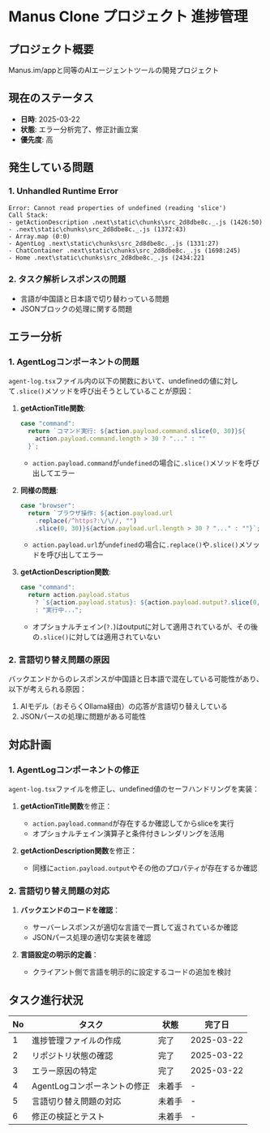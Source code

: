 # Manus Clone プロジェクト 進捗管理

## プロジェクト概要
Manus.im/appと同等のAIエージェントツールの開発プロジェクト

## 現在のステータス
- **日時**: 2025-03-22
- **状態**: エラー分析完了、修正計画立案
- **優先度**: 高

## 発生している問題

### 1. Unhandled Runtime Error
```
Error: Cannot read properties of undefined (reading 'slice')
Call Stack:
- getActionDescription .next\static\chunks\src_2d8dbe8c._.js (1426:50)
- .next\static\chunks\src_2d8dbe8c._.js (1372:43)
- Array.map (0:0)
- AgentLog .next\static\chunks\src_2d8dbe8c._.js (1331:27)
- ChatContainer .next\static\chunks\src_2d8dbe8c._.js (1698:245)
- Home .next\static\chunks\src_2d8dbe8c._.js (2434:221
```

### 2. タスク解析レスポンスの問題
- 言語が中国語と日本語で切り替わっている問題
- JSONブロックの処理に関する問題

## エラー分析

### 1. AgentLogコンポーネントの問題
`agent-log.tsx`ファイル内の以下の関数において、undefinedの値に対して`.slice()`メソッドを呼び出そうとしていることが原因：

1. **getActionTitle関数**:
   ```typescript
   case "command":
     return `コマンド実行: ${action.payload.command.slice(0, 30)}${
       action.payload.command.length > 30 ? "..." : ""
     }`;
   ```
   - `action.payload.command`が`undefined`の場合に`.slice()`メソッドを呼び出してエラー

2. **同様の問題**:
   ```typescript
   case "browser":
     return `ブラウザ操作: ${action.payload.url
       .replace(/^https?:\/\//, "")
       .slice(0, 30)}${action.payload.url.length > 30 ? "..." : ""}`;
   ```
   - `action.payload.url`が`undefined`の場合に`.replace()`や`.slice()`メソッドを呼び出してエラー

3. **getActionDescription関数**:
   ```typescript
   case "command":
     return action.payload.status
       ? `${action.payload.status}: ${action.payload.output?.slice(0, 100)}...`
       : "実行中...";
   ```
   - オプショナルチェイン(`?.`)はoutputに対して適用されているが、その後の`.slice()`に対しては適用されていない

### 2. 言語切り替え問題の原因
バックエンドからのレスポンスが中国語と日本語で混在している可能性があり、以下が考えられる原因：

1. AIモデル（おそらくOllama経由）の応答が言語切り替えしている
2. JSONパースの処理に問題がある可能性

## 対応計画

### 1. AgentLogコンポーネントの修正
`agent-log.tsx`ファイルを修正し、undefined値のセーフハンドリングを実装：

1. **getActionTitle関数**を修正：
   - `action.payload.command`が存在するか確認してからsliceを実行
   - オプショナルチェイン演算子と条件付きレンダリングを活用

2. **getActionDescription関数**を修正：
   - 同様に`action.payload.output`やその他のプロパティが存在するか確認

### 2. 言語切り替え問題の対応
1. **バックエンドのコードを確認**：
   - サーバーレスポンスが適切な言語で一貫して返されているか確認
   - JSONパース処理の適切な実装を確認

2. **言語設定の明示的定義**：
   - クライアント側で言語を明示的に設定するコードの追加を検討

## タスク進行状況
| No | タスク | 状態 | 完了日 |
|----|-------|------|-------|
| 1 | 進捗管理ファイルの作成 | 完了 | 2025-03-22 |
| 2 | リポジトリ状態の確認 | 完了 | 2025-03-22 |
| 3 | エラー原因の特定 | 完了 | 2025-03-22 |
| 4 | AgentLogコンポーネントの修正 | 未着手 | - |
| 5 | 言語切り替え問題の対応 | 未着手 | - |
| 6 | 修正の検証とテスト | 未着手 | - |
